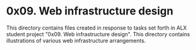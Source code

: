 # 0x09. Web infrastructure design
This directory contains files created in response to tasks set forth in ALX student project "0x09. Web infrastructure design". This directory contains illustrations of various web infrastructure arrangements.
